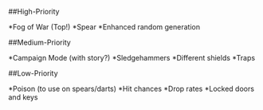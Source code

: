 ##High-Priority

*Fog of War (Top!)
*Spear
*Enhanced random generation

##Medium-Priority

*Campaign Mode (with story?)
*Sledgehammers
*Different shields
*Traps

##Low-Priority

*Poison (to use on spears/darts)
*Hit chances
*Drop rates
*Locked doors and keys
